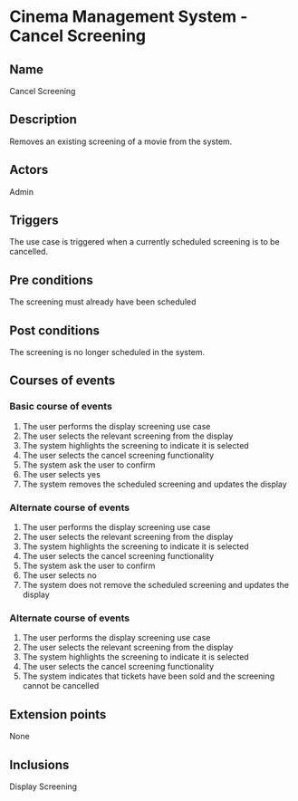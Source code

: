 # Cinema Management System - Cancel Screening

## Name
Cancel Screening

## Description
Removes an existing screening of a movie from the system.

## Actors
Admin

## Triggers
The use case is triggered when a currently scheduled screening is to be cancelled.

## Pre conditions
The screening must already have been scheduled

## Post conditions
The screening is no longer scheduled in the system.

## Courses of events

### Basic course of events
1. The user performs the display screening use case
2. The user selects the relevant screening from the display
3. The system highlights the screening to indicate it is selected
4. The user selects the cancel screening functionality
5. The system ask the user to confirm
6. The user selects yes
7. The system removes the scheduled screening and updates the display

### Alternate course of events
1. The user performs the display screening use case
2. The user selects the relevant screening from the display
3. The system highlights the screening to indicate it is selected
4. The user selects the cancel screening functionality
5. The system ask the user to confirm
6. The user selects no
7. The system does not remove the scheduled screening and updates the display

### Alternate course of events
1. The user performs the display screening use case
2. The user selects the relevant screening from the display
3. The system highlights the screening to indicate it is selected
4. The user selects the cancel screening functionality
5. The system indicates that tickets have been sold and the screening cannot be cancelled

## Extension points
None

## Inclusions
Display Screening